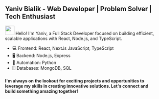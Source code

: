 


## Yaniv Bialik - Web Developer | Problem Solver | Tech Enthusiast

<img src="https://raw.githubusercontent.com/MartinHeinz/MartinHeinz/master/wave.gif" width="30" height="30" />  Hello! I'm Yaniv, a Full Stack Developer focused on building efficient, scalable applications with React, Node.js, and TypeScript.

- 💻 Frontend:  React, NextJs JavaScript, TypeScript
- 🖥️ Backend: Node.js, Express
- 🐍 Automation: Python
- 🗄️ Databases: MongoDB, SQL

#### I'm always on the lookout for exciting projects and opportunities to leverage my skills in creating innovative solutions. Let's connect and build something amazing together!












